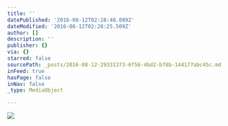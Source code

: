```yaml
---
title: ''
datePublished: '2016-08-12T02:28:48.089Z'
dateModified: '2016-08-12T02:28:25.509Z'
author: []
description: ''
publisher: {}
via: {}
starred: false
sourcePath: _posts/2016-08-12-29331373-6f56-4bd2-bf8b-144177abc45c.md
inFeed: true
hasPage: false
inNav: false
_type: MediaObject

---
```

![](https://the-grid-user-content.s3-us-west-2.amazonaws.com/bac7fb82-8c0a-43f5-98af-b2f29fcc6a98.jpg)